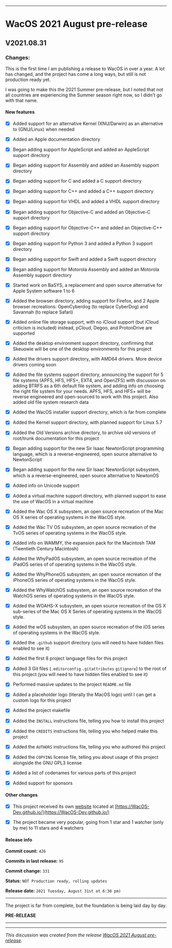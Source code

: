
***

# WacOS 2021 August pre-release

## V2021.08.31

### Changes:

This is the first time I am publishing a release to WacOS in over a year. A lot has changed, and the project has come a long ways, but still is not production ready yet.

I was going to make this the 2021 Summer pre-release, but I noted that not all countries are experiencing the Summer season right now, so I didn't go with that name.

#### New features

- [x] Added support for an alternative Kernel (XNU/Darwin) as an alternative to (GNU/Linux) when needed

- [x] Added an Apple documentation directory

- [x] Began adding support for AppleScript and added an AppleScript support directory

- [x] Began adding support for Assembly and added an Assembly support directory

- [x] Began adding support for C and added a C support directory

- [x] Began adding support for C++ and added a C++ support directory

- [x] Began adding support for VHDL and added a VHDL support directory

- [x] Began adding support for Objective-C and added an Objective-C support directory

- [x] Began adding support for Objective-C++ and added an Objective-C++ support directory

- [x] Began adding support for Python 3 and added a Python 3 support directory

- [x] Began adding support for Swift and added a Swift support directory

- [x] Began adding support for Motorola Assembly and added an Motorola Assembly support directory

- [x] Started work on BaSYS, a replacement and open source alternative for Apple System software 1 to 6

- [x] Added the browser directory, adding support for Firefox, and 2 Apple browser recreations: OpenCyberdog (to replace CyberDog) and Savannah (to replace Safari)

- [x] Added online file storage support, with no iCloud support (but iCloud criticism is included) instead, pCloud, Degoo, and ProtonDrive are supported

- [x] Added the desktop environment support directory, confirming that Skeuowie will be one of the desktop environments for this project

- [x] Added the drivers support directory, with AMD64 drivers. More device drivers coming soon

- [x] Added the file systems support directory, announcing the support for 5 file systems (APFS, HFS, HFS+, EXT4, and OpenZFS) with discussion on adding BTRFS as a 6th default file system, and adding info on choosing the right file system for your needs. APFS, HFS, and HFS+ will be reverse engineered and open-sourced to work with this project. Also added old file system research data

- [x] Added the WacOS installer support directory, which is far from complete

- [x] Added the Kernel support directory, with planned support for Linux 5.7

- [x] Added the Old Versions archive directory, to archive old versions of root/trunk documentation for this project

- [x] Began adding support for the new Sir Isaac NewtonScript programming language, which is a reverse-engineered, open source alternative to NewtonScript

- [x] Began adding support for the new Sir Isaac NewtonScript subsystem, which is a reverse-engineered, open source alternative to NewtonOS

- [x] Added info on Unicode support

- [x] Added a virtual machine support directory, with planned support to ease the use of WacOS in a virtual machine

- [x] Added the Wac OS X subsystem, an open source recreation of the Mac OS X series of operating systems in the WacOS style.

- [x] Added the Wac TV OS subsystem, an open source recreation of the TvOS series of operating systems in the WacOS style.

- [x] Added info on WAMMY, the expansion pack for the Macintosh TAM (Twentieth Century Macintosh)

- [x] Added the WhyPadOS subsystem, an open source recreation of the iPadOS series of of operating systems in the WacOS style.

- [x] Added the WhyPhoneOS subsystem, an open source recreation of the iPhoneOS series of operating systems in the WacOS style.

- [x] Added the WhyWatchOS subsystem, an open source recreation of the WatchOS series of operating systems in the WacOS style.

- [x] Added the WOAHS-X subsystem, an open source recreation of the OS X sub-series of the Mac OS X Series of operating systems in the WacOS style.

- [x] Added the wOS subsystem, an open source recreation of the iOS series of operating systems in the WacOS style.

- [x] Added the `.github` support directory (you will need to have hidden files enabled to see it)

- [x] Added the first 8 project language files for this project

- [x] Added 3 Git files (`.editorconfig` `.gitattributes` `gitignore`) to the root of this project (you will need to have hidden files enabled to see it)

- [x] Performed massive updates to the project `README.md` file

- [x] Added a placeholder logo (literally the MacOS logo) until I can get a custom logo for this project

- [x] Added the project makefile

- [x] Added the `INSTALL` instructions file, telling you how to install this project

- [x] Added the `CREDITS` instructions file, telling you who helped make this project

- [x] Added the `AUTHORS` instructions file, telling you who authored this project

- [x] Added the `COPYING` license file, telling you about usage of this project alongside the GNU GPL3 license

- [x] Added a list of codenames for various parts of this project

- [x] Added support for sponsors

#### Other changes

- [x] This project received its own [website](https://github.com/WacOS-Dev/WacOS-Dev.github.io/) located at [https://WacOS-Dev.github.io/](https://WacOS-Dev.github.io/)

- [x] The project became very popular, going from 1 star and 1 watcher (only by me) to 11 stars and 4 watchers

#### Release info

**Commit count:** `426`

**Commits in last release:** `95`

**Commit change:** `331`

**Status:** `NOT Production ready, rolling updates`

**Release date:** `2021 Tuesday, August 31st at 6:30 pm)`

***

The project is far from complete, but the foundation is being laid day by day.

**PRE-RELEASE**

***


<hr /><em>This discussion was created from the release <a href='https://github.com/seanpm2001/WacOS/releases/tag/'>WacOS 2021 August pre-release</a>.</em>
